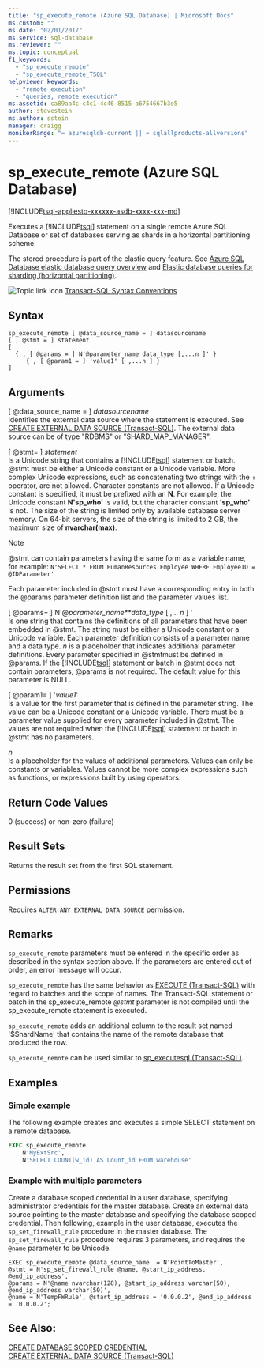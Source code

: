 ```yaml
---
title: "sp_execute_remote (Azure SQL Database) | Microsoft Docs"
ms.custom: ""
ms.date: "02/01/2017"
ms.service: sql-database
ms.reviewer: ""
ms.topic: conceptual
f1_keywords: 
  - "sp_execute_remote"
  - "sp_execute_remote_TSQL"
helpviewer_keywords: 
  - "remote execution"
  - "queries, remote execution"
ms.assetid: ca89aa4c-c4c1-4c46-8515-a6754667b3e5
author: stevestein
ms.author: sstein
manager: craigg
monikerRange: "= azuresqldb-current || = sqlallproducts-allversions"
---
```

# sp_execute_remote (Azure SQL Database)
[!INCLUDE[tsql-appliesto-xxxxxx-asdb-xxxx-xxx-md](../../includes/tsql-appliesto-xxxxxx-asdb-xxxx-xxx-md.md)]

  Executes a [!INCLUDE[tsql](../../includes/tsql-md.md)] statement on a single remote Azure SQL Database or set of databases serving as shards in a horizontal partitioning scheme.  
  
 The stored procedure is part of the elastic query feature.  See [Azure SQL Database elastic database query overview](https://azure.microsoft.com/documentation/articles/sql-database-elastic-query-overview/) and [Elastic database queries for sharding (horizontal partitioning)](https://azure.microsoft.com/documentation/articles/sql-database-elastic-query-horizontal-partitioning/).  
  
 ![Topic link icon](../../database-engine/configure-windows/media/topic-link.gif "Topic link icon") [Transact-SQL Syntax Conventions](../../t-sql/language-elements/transact-sql-syntax-conventions-transact-sql.md)  
  
## Syntax  
  
```  
sp_execute_remote [ @data_source_name = ] datasourcename  
[ , @stmt = ] statement  
[   
  { , [ @params = ] N'@parameter_name data_type [,...n ]' }   
     { , [ @param1 = ] 'value1' [ ,...n ] }  
]  
```  
  
## Arguments  
 [ \@data_source_name = ] *datasourcename*  
 Identifies the external data source where the statement is executed. See [CREATE EXTERNAL DATA SOURCE &#40;Transact-SQL&#41;](../../t-sql/statements/create-external-data-source-transact-sql.md). The external data source can be of type "RDBMS" or "SHARD_MAP_MANAGER".  
  
 [ \@stmt= ] *statement*  
 Is a Unicode string that contains a [!INCLUDE[tsql](../../includes/tsql-md.md)] statement or batch. \@stmt must be either a Unicode constant or a Unicode variable. More complex Unicode expressions, such as concatenating two strings with the + operator, are not allowed. Character constants are not allowed. If a Unicode constant is specified, it must be prefixed with an **N**. For example, the Unicode constant **N'sp_who'** is valid, but the character constant **'sp_who'** is not. The size of the string is limited only by available database server memory. On 64-bit servers, the size of the string is limited to 2 GB, the maximum size of **nvarchar(max)**.  
  
> [!NOTE]  
>  \@stmt can contain parameters having the same form as a variable name, for example: `N'SELECT * FROM HumanResources.Employee WHERE EmployeeID = @IDParameter'`  
  
 Each parameter included in \@stmt must have a corresponding entry in both the \@params parameter definition list and the parameter values list.  
  
 [ \@params= ] N'\@*parameter_name**data_type* [ ,... *n* ] '  
 Is one string that contains the definitions of all parameters that have been embedded in \@stmt. The string must be either a Unicode constant or a Unicode variable. Each parameter definition consists of a parameter name and a data type. *n* is a placeholder that indicates additional parameter definitions. Every parameter specified in \@stmtmust be defined in \@params. If the [!INCLUDE[tsql](../../includes/tsql-md.md)] statement or batch in \@stmt does not contain parameters, \@params is not required. The default value for this parameter is NULL.  
  
 [ \@param1= ] '*value1*'  
 Is a value for the first parameter that is defined in the parameter string. The value can be a Unicode constant or a Unicode variable. There must be a parameter value supplied for every parameter included in \@stmt. The values are not required when the [!INCLUDE[tsql](../../includes/tsql-md.md)] statement or batch in \@stmt has no parameters.  
  
 *n*  
 Is a placeholder for the values of additional parameters. Values can only be constants or variables. Values cannot be more complex expressions such as functions, or expressions built by using operators.  
  
## Return Code Values  
 0 (success) or non-zero (failure)  
  
## Result Sets  
 Returns the result set from the first SQL statement.  
  
## Permissions  
 Requires `ALTER ANY EXTERNAL DATA SOURCE` permission.  
  
## Remarks  
 `sp_execute_remote` parameters must be entered in the specific order as described in the syntax section above. If the parameters are entered out of order, an error message will occur.  
  
 `sp_execute_remote` has the same behavior as [EXECUTE &#40;Transact-SQL&#41;](../../t-sql/language-elements/execute-transact-sql.md) with regard to batches and the scope of names. The Transact-SQL statement or batch in the sp_execute_remote *\@stmt* parameter is not compiled until the sp_execute_remote statement is executed.  
  
 `sp_execute_remote` adds an additional column to the result set named '$ShardName' that contains the name of the remote database that produced the row.  
  
 `sp_execute_remote` can be used similar to [sp_executesql &#40;Transact-SQL&#41;](../../relational-databases/system-stored-procedures/sp-executesql-transact-sql.md).  
  
## Examples  
### Simple example  
 The following example creates and executes a simple SELECT statement on a remote database.  
  
```sql  
EXEC sp_execute_remote  
    N'MyExtSrc',  
    N'SELECT COUNT(w_id) AS Count_id FROM warehouse'   
```  
  
### Example with multiple parameters  
Create a database scoped credential in a user database, specifying administrator credentials for the master database. Create an external data source pointing to the master database and specifying the database scoped credential. Then following, example in the user database, executes the `sp_set_firewall_rule` procedure in the master database. The `sp_set_firewall_rule` procedure requires 3 parameters, and requires the `@name` parameter to be Unicode.

```
EXEC sp_execute_remote @data_source_name  = N'PointToMaster', 
@stmt = N'sp_set_firewall_rule @name, @start_ip_address, @end_ip_address', 
@params = N'@name nvarchar(128), @start_ip_address varchar(50), @end_ip_address varchar(50)',
@name = N'TempFWRule', @start_ip_address = '0.0.0.2', @end_ip_address = '0.0.0.2';
```

## See Also:

[CREATE DATABASE SCOPED CREDENTIAL](../../t-sql/statements/create-database-scoped-credential-transact-sql.md)  
[CREATE EXTERNAL DATA SOURCE (Transact-SQL)](../../t-sql/statements/create-external-data-source-transact-sql.md)  
    
